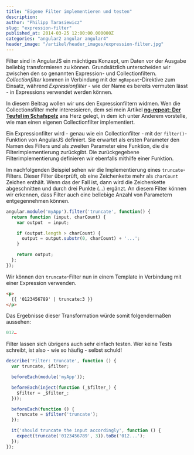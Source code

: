 ```yaml
---
title: "Eigene Filter implementieren und testen"
description:
author: "Philipp Tarasiewicz"
slug: "expression-filter"
published_at: 2014-03-25 12:00:00.000000Z
categories: "angular2 angular angular4"
header_image: "/artikel/header_images/expression-filter.jpg"
---
```


Filter sind in AngularJS ein mächtiges Konzept, um Daten vor der Ausgabe beliebig transformieren zu können. Grundsätzlich unterscheiden wir zwischen den so genannten Expression- und Collectionfiltern.
*Collectionfilter* kommen in Verbindung mit der `ngRepeat`-Direktive zum Einsatz, während *Expressionfilter* - wie der Name es bereits vermuten lässt - in Expressions verwendet werden können.

In diesem Beitrag wollen wir uns den Expressionfiltern widmen. Wen die Collectionsfilter mehr interessieren, dem sei mein Artikel **[ng-repeat: Der Teufel im Schafspelz](/artikel/angularjs-ng-repeat/)** ans Herz gelegt, in dem ich unter Anderem vorstelle, wie man einen eigenen Collectionfilter implementiert.

Ein Expressionfilter wird - genau wie ein Collectionfilter - mit der `filter()`-Funktion von AngularJS definiert. Sie erwartet als ersten Parameter den Namen des Filters und als zweiten Parameter eine Funktion, die die Filterimplementierung zurückgibt. Die zurückgegebene Filterimplementierung definieren wir ebenfalls mithilfe einer Funktion.

Im nachfolgenden Beispiel sehen wir die Implementierung eines `truncate`-Filters. Dieser Filter überprüft, ob eine Zeichenkette mehr als `charCount` Zeichen enthält. Wenn das der Fall ist, dann wird die Zeichenkette abgeschnitten und durch drei Punkte (…) ergänzt. An diesem Filter können wir erkennen, dass Filter auch eine beliebige Anzahl von Parametern entgegennehmen können.

```javascript
angular.module('myApp').filter('truncate', function() {
  return function (input, charCount) {
    var output  = input;

    if (output.length > charCount) {
      output = output.substr(0, charCount) + '...';
    }

    return output;
  };
});
```

Wir können den `truncate`-Filter nun in einem Template in Verbindung mit einer Expression verwenden.

```html
<p>
  {{ '0123456789' | truncate:3 }}
</p>
```

Das Ergebnisse dieser Transformation würde somit folgendermaßen aussehen:

```javascript
012…
```

Filter lassen sich übrigens auch sehr einfach testen. Wer keine Tests schreibt, ist also - wie so häufig - selbst schuld!

```javascript
describe('Filter: truncate', function () {
  var truncate, $filter;

  beforeEach(module('myApp'));

  beforeEach(inject(function (_$filter_) {
    $filter = _$filter_;
  }));

  beforeEach(function () {
    truncate = $filter('truncate');
  });

  it('should truncate the input accordingly', function () {
    expect(truncate('0123456789', 3)).toBe('012...');
  });
});
```
